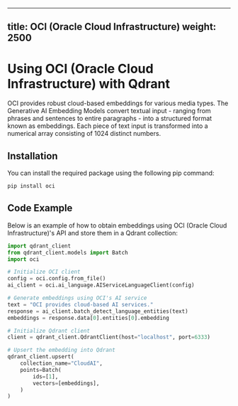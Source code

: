 
---
title: OCI (Oracle Cloud Infrastructure)
weight: 2500
---

# Using OCI (Oracle Cloud Infrastructure) with Qdrant 

OCI provides robust cloud-based embeddings for various media types. The Generative AI Embedding Models convert textual input - ranging from phrases and sentences to entire paragraphs - into a structured format known as embeddings. Each piece of text input is transformed into a numerical array consisting of 1024 distinct numbers.

## Installation

You can install the required package using the following pip command:

```bash
pip install oci
```

## Code Example

Below is an example of how to obtain embeddings using OCI (Oracle Cloud Infrastructure)'s API and store them in a Qdrant collection:

```python
import qdrant_client
from qdrant_client.models import Batch
import oci

# Initialize OCI client
config = oci.config.from_file()
ai_client = oci.ai_language.AIServiceLanguageClient(config)

# Generate embeddings using OCI's AI service
text = "OCI provides cloud-based AI services."
response = ai_client.batch_detect_language_entities(text)
embeddings = response.data[0].entities[0].embedding

# Initialize Qdrant client
client = qdrant_client.QdrantClient(host="localhost", port=6333)

# Upsert the embedding into Qdrant
qdrant_client.upsert(
    collection_name="CloudAI",
    points=Batch(
        ids=[1],
        vectors=[embeddings],
    )
)

```


